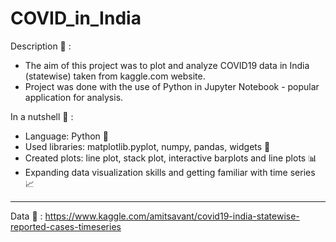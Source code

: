 # COVID_in_India
Description :page_with_curl: : <br />
- The aim of this project was to plot and analyze COVID19 data in India (statewise) taken from kaggle.com website. <br />
- Project was done with the use of Python in Jupyter Notebook - popular application for analysis.

In a nutshell :chestnut: :
- Language: Python :snake:
- Used libraries: matplotlib.pyplot, numpy, pandas, widgets :closed_book:
- Created plots: line plot, stack plot, interactive barplots and line plots :bar_chart:
- Expanding data visualization skills and getting familiar with time series :chart_with_upwards_trend:
---
Data :open_file_folder: : https://www.kaggle.com/amitsavant/covid19-india-statewise-reported-cases-timeseries
